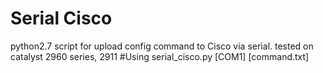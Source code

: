 # Serial Cisco 
python2.7 script for upload config command to Cisco via serial.
tested on catalyst 2960 series, 2911 
#Using 
serial_cisco.py [COM1] [command.txt]
